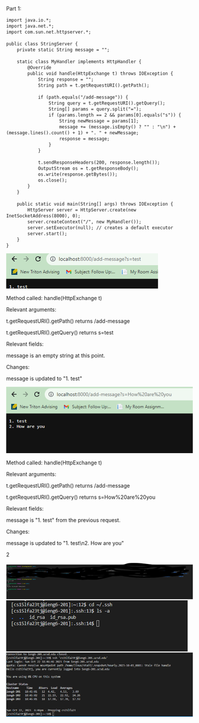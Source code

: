 
Part 1:



```
import java.io.*;
import java.net.*;
import com.sun.net.httpserver.*;

public class StringServer {
    private static String message = "";

    static class MyHandler implements HttpHandler {
        @Override
        public void handle(HttpExchange t) throws IOException {
            String response = "";
            String path = t.getRequestURI().getPath();

            if (path.equals("/add-message")) {
                String query = t.getRequestURI().getQuery();
                String[] params = query.split("=");
                if (params.length == 2 && params[0].equals("s")) {
                    String newMessage = params[1];
                    message += (message.isEmpty() ? "" : "\n") + (message.lines().count() + 1) + ". " + newMessage;
                    response = message;
                }
            }

            t.sendResponseHeaders(200, response.length());
            OutputStream os = t.getResponseBody();
            os.write(response.getBytes());
            os.close();
        }
    }

    public static void main(String[] args) throws IOException {
        HttpServer server = HttpServer.create(new InetSocketAddress(8000), 0);
        server.createContext("/", new MyHandler());
        server.setExecutor(null); // creates a default executor
        server.start();
    }
}
```

 ![Image](2-1.png)


 
Method called: handle(HttpExchange t)

Relevant arguments:


t.getRequestURI().getPath() returns /add-message


t.getRequestURI().getQuery() returns s=test


Relevant fields:


message is an empty string at this point.


Changes:


message is updated to "1. test"



 ![Image](2-2.png)

Method called: handle(HttpExchange t)


Relevant arguments:


t.getRequestURI().getPath() returns /add-message


t.getRequestURI().getQuery() returns s=How%20are%20you


Relevant fields:


message is "1. test" from the previous request.


Changes:


message is updated to "1. test\n2. How are you"




2

![Image](3-1.png)
![Image](3-2.png)
![Image](3-3.png)
